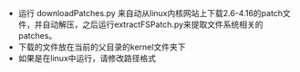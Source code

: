 - 运行 downloadPatches.py 来自动从linux内核网站上下载2.6-4.16的patch文件，并自动解压，之后运行extractFSPatch.py来提取文件系统相关的patches。
- 下载的文件放在当前的父目录的kernel文件夹下
- 如果是在linux中运行，请修改路径格式